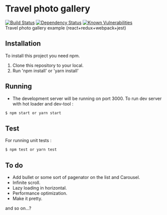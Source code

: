 # Travel photo gallery    
[![Build Status](https://travis-ci.org/carly-lee/travel-photo-gallery.svg?branch=master)](https://travis-ci.org/carly-lee/travel-photo-gallery)
[![Dependency Status](https://gemnasium.com/badges/github.com/carly-lee/travel-photo-gallery.svg)](https://gemnasium.com/github.com/carly-lee/travel-photo-gallery) [![Known Vulnerabilities](https://snyk.io/test/github/carly-lee/travel-photo-gallery/badge.svg)](https://snyk.io/test/github/carly-lee/travel-photo-gallery)    
Travel photo gallery example (react+redux+webpack+jest)

## Installation

To install this project you need npm.

1. Clone this repository to your local.
2. Run 'npm install' or 'yarn install'

## Running

- The development server will be running on port 3000. To run dev server with hot loader and dev-tool :

```bash
$ npm start or yarn start
```

## Test

For running unit tests :
```bash
$ npm test or yarn test
```

## To do

* Add bullet or some sort of pagenator on the list and Carousel.
* Infinite scroll.
* Lazy loading in horizontal.
* Performance optimization.
* Make it pretty.

and so on...?
